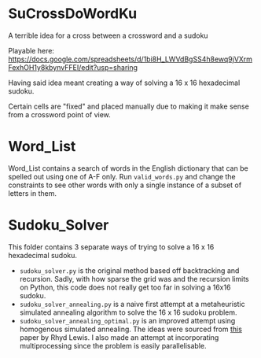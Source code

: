 # SuCrossDoWordKu
A terrible idea for a cross between a crossword and a sudoku

Playable here: https://docs.google.com/spreadsheets/d/1bi8H_LWVdBgSS4h8ewq9jVXrmFexhOH1y8kbynvFFEI/edit?usp=sharing

Having said idea meant creating a way of solving a 16 x 16 hexadecimal sudoku.

Certain cells are "fixed" and placed manually due to making it make sense from a crossword point of view.

# Word_List
Word_List contains a search of words in the English dictionary that can be spelled out using one of A-F only. Run `valid_words.py` and change the constraints to see other words with only a single instance of a subset of letters in them.

# Sudoku_Solver
This folder contains 3 separate ways of trying to solve a 16 x 16 hexadecimal sudoku.
- `sudoku_solver.py` is the original method based off backtracking and recursion. Sadly, with how sparse the grid was and the recursion limits on Python, this code does not really get too far in solving a 16x16 sudoku.
- `sudoku_solver_annealing.py` is a naive first attempt at a metaheuristic simulated annealing algorithm to solve the 16 x 16 sudoku problem. 
- `sudoku_solver_annealing_optimal.py` is an improved attempt using homogenous simulated annealing. The ideas were sourced from [this](http://rhydlewis.eu/papers/META_CAN_SOLVE_SUDOKU.pdf) paper by Rhyd Lewis. I also made an attempt at incorporating multiprocessing since the problem is easily parallelisable.
